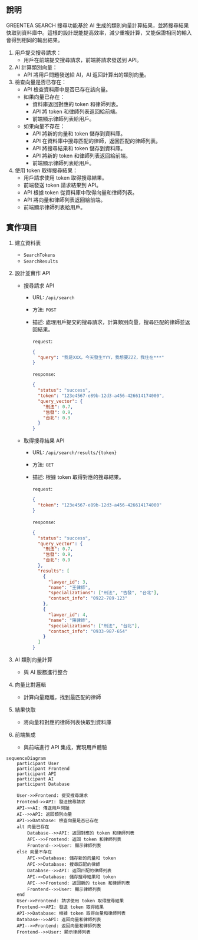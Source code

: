 ## 說明

GREENTEA SEARCH 搜尋功能基於 AI 生成的類別向量計算結果，並將搜尋結果快取到資料庫中。這樣的設計既能提高效率，減少重複計算，又能保證相同的輸入會得到相同的輸出結果。

1. 用戶提交搜尋請求：
   - 用戶在前端提交搜尋請求，前端將請求發送到 API。
2. AI 計算類別向量：
   - API 將用戶問題發送給 AI，AI 返回計算出的類別向量。
3. 檢查向量是否已存在：
   - API 檢查資料庫中是否已存在該向量。
   - 如果向量已存在：
     - 資料庫返回對應的 token 和律師列表。
     - API 將 token 和律師列表返回給前端。
     - 前端顯示律師列表給用戶。
   - 如果向量不存在：
     - API 將新的向量和 token 儲存到資料庫。
     - API 在資料庫中搜尋匹配的律師，返回匹配的律師列表。
     - API 將搜尋結果和 token 儲存到資料庫。
     - API 將新的 token 和律師列表返回給前端。
     - 前端顯示律師列表給用戶。
4. 使用 token 取得搜尋結果：
   - 用戶請求使用 token 取得搜尋結果。
   - 前端發送 token 請求結果到 API。
   - API 根據 token 從資料庫中取得向量和律師列表。
   - API 將向量和律師列表返回給前端。
   - 前端顯示律師列表給用戶。

## 實作項目

1. 建立資料表

   - `SearchTokens`
   - `SearchResults`

2. 設計並實作 API

   - 搜尋請求 API

     - URL: `/api/search`
     - 方法: `POST`
     - 描述: 處理用戶提交的搜尋請求，計算類別向量，搜尋匹配的律師並返回結果。

       `request`:

       ```json
       {
         "query": "我是XXX，今天發生YYY，我想要ZZZ，我住在***"
       }
       ```

       `response`:

       ```json
       {
         "status": "success",
         "token": "123e4567-e89b-12d3-a456-426614174000",
         "query_vector": {
           "刑法": 0.7,
           "告發": 0.9,
           "台北": 0.9
         }
       }
       ```

   - 取得搜尋結果 API

     - URL: `/api/search/results/{token}`
     - 方法: `GET`
     - 描述: 根據 token 取得對應的搜尋結果。

       `request`:

       ```json
       {
         "token": "123e4567-e89b-12d3-a456-426614174000"
       }
       ```

       `response`:

       ```json
       {
         "status": "success",
         "query_vector": {
           "刑法": 0.7,
           "告發": 0.9,
           "台北": 0.9
         },
         "results": [
           {
             "lawyer_id": 3,
             "name": "王律師",
             "specializations": ["刑法", "告發", "台北"],
             "contact_info": "0922-789-123"
           },
           {
             "lawyer_id": 4,
             "name": "陳律師",
             "specializations": ["刑法", "台北"],
             "contact_info": "0933-987-654"
           }
         ]
       }
       ```

3. AI 類別向量計算

   - 與 AI 服務進行整合

4. 向量比對邏輯

   - 計算向量距離，找到最匹配的律師

5. 結果快取

   - 將向量和對應的律師列表快取到資料庫

6. 前端集成

   - 與前端進行 API 集成，實現用戶體驗

```mermaid
sequenceDiagram
    participant User
    participant Frontend
    participant API
    participant AI
    participant Database

    User->>Frontend: 提交搜尋請求
    Frontend->>API: 發送搜尋請求
    API->>AI: 傳送用戶問題
    AI-->>API: 返回類別向量
    API->>Database: 檢查向量是否已存在
    alt 向量已存在
        Database-->>API: 返回對應的 token 和律師列表
        API-->>Frontend: 返回 token 和律師列表
        Frontend-->>User: 顯示律師列表
    else 向量不存在
        API->>Database: 儲存新的向量和 token
        API->>Database: 搜尋匹配的律師
        Database-->>API: 返回匹配的律師列表
        API->>Database: 儲存搜尋結果和 token
        API-->>Frontend: 返回新的 token 和律師列表
        Frontend-->>User: 顯示律師列表
    end
    User->>Frontend: 請求使用 token 取得搜尋結果
    Frontend->>API: 發送 token 取得結果
    API->>Database: 根據 token 取得向量和律師列表
    Database-->>API: 返回向量和律師列表
    API-->>Frontend: 返回向量和律師列表
    Frontend-->>User: 顯示律師列表
```
